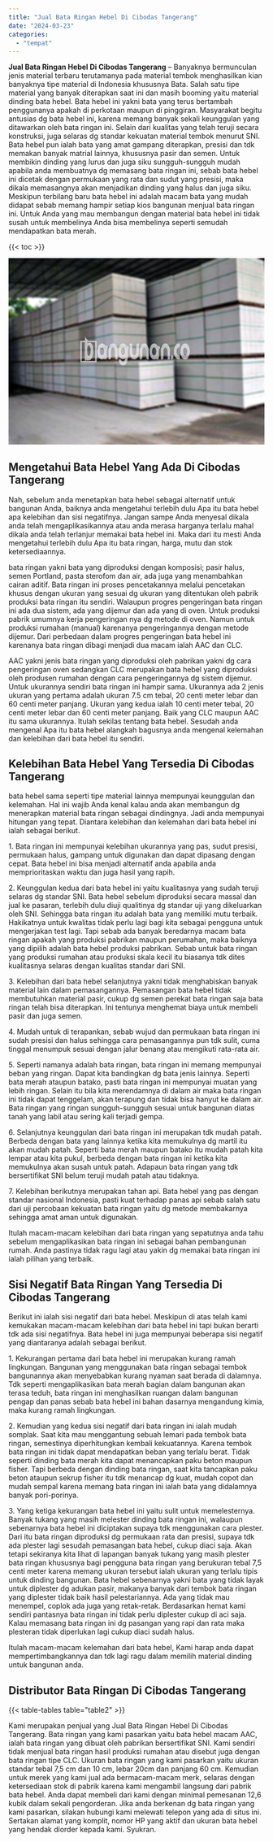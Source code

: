 ```yaml
---
title: "Jual Bata Ringan Hebel Di Cibodas Tangerang"
date: "2024-03-23"
categories: 
  - "tempat"
---
```


**Jual Bata Ringan Hebel Di Cibodas Tangerang** – Banyaknya bermunculan jenis material terbaru terutamanya pada material tembok menghasilkan kian banyaknya tipe material di Indonesia khususnya Bata. Salah satu tipe material yang banyak diterapkan saat ini dan masih booming yaitu material dinding bata hebel. Bata hebel ini yakni bata yang terus bertambah penggunanya apakah di perkotaan maupun di pinggiran. Masyarakat begitu antusias dg bata hebel ini, karena memang banyak sekali keunggulan yang ditawarkan oleh bata ringan ini. Selain dari kualitas yang telah teruji secara konstruksi, juga selaras dg standar kekuatan material tembok menurut SNI. Bata hebel pun ialah bata yang amat gampang diterapkan, presisi dan tdk memakan banyak matrial lainnya, khususnya pasir dan semen. Untuk membikin dinding yang lurus dan juga siku sungguh-sungguh mudah apabila anda membuatnya dg memasang bata ringan ini, sebab bata hebel ini dicetak dengan permukaan yang rata dan sudut yang presisi, maka dikala memasangnya akan menjadikan dinding yang halus dan juga siku. Meskipun terbilang baru bata hebel ini adalah macam bata yang mudah didapat sebab memang hampir setiap kios bangunan menjual bata ringan ini. Untuk Anda yang mau membangun dengan material bata hebel ini tidak susah untuk membelinya Anda bisa membelinya seperti semudah mendapatkan bata merah.

{{< toc >}}

![Jual Bata Ringan Hebel Di Cibodas Tangerang](/images/jual-hebel-murah-24.png)

## Mengetahui Bata Hebel Yang Ada Di Cibodas Tangerang

Nah, sebelum anda menetapkan bata hebel sebagai alternatif untuk bangunan Anda, baiknya anda mengetahui terlebih dulu Apa itu bata hebel apa kelebihan dan sisi negatifnya. Jangan sampe Anda menyesal dikala anda telah mengaplikasikannya atau anda merasa harganya terlalu mahal dikala anda telah terlanjur memakai bata hebel ini. Maka dari itu mesti Anda mengetahui terlebih dulu Apa itu bata ringan, harga, mutu dan stok ketersediaannya.

bata ringan yakni bata yang diproduksi dengan komposisi; pasir halus, semen Portland, pasta sterofom dan air, ada juga yang menambahkan cairan aditif. Bata ringan ini proses pencetakannya melalui pencetakan khusus dengan ukuran yang sesuai dg ukuran yang ditentukan oleh pabrik produksi bata ringan itu sendiri. Walaupun progres pengeringan bata ringan ini ada dua sistem, ada yang dijemur dan ada yang di oven. Untuk produksi pabrik umumnya kerja pengeringan nya dg metode di oven. Namun untuk produksi rumahan (manual) karenanya pengeringannya dengan metode dijemur. Dari perbedaan dalam progres pengeringan bata hebel ini karenanya bata ringan dibagi menjadi dua macam ialah AAC dan CLC.

AAC yakni jenis bata ringan yang diproduksi oleh pabrikan yakni dg cara pengeringan oven sedangkan CLC merupakan bata hebel yang diproduksi oleh produsen rumahan dengan cara pengeringannya dg sistem dijemur. Untuk ukurannya sendiri bata ringan ini hampir sama. Ukurannya ada 2 jenis ukuran yang pertama adalah ukuran 7.5 cm tebal, 20 centi meter lebar dan 60 centi meter panjang. Ukuran yang kedua ialah 10 centi meter tebal, 20 centi meter lebar dan 60 centi meter panjang. Baik yang CLC maupun AAC itu sama ukurannya. Itulah sekilas tentang bata hebel. Sesudah anda mengenal Apa itu bata hebel alangkah bagusnya anda mengenal kelemahan dan kelebihan dari bata hebel itu sendiri.

## Kelebihan Bata Hebel Yang Tersedia Di Cibodas Tangerang

bata hebel sama seperti tipe material lainnya mempunyai keunggulan dan kelemahan. Hal ini wajib Anda kenal kalau anda akan membangun dg menerapkan material bata ringan sebagai dindingnya. Jadi anda mempunyai hitungan yang tepat. Diantara kelebihan dan kelemahan dari bata hebel ini ialah sebagai berikut.

1\. Bata ringan ini mempunyai kelebihan ukurannya yang pas, sudut presisi, permukaan halus, gampang untuk digunakan dan dapat dipasang dengan cepat. Bata hebel ini bisa menjadi alternatif anda apabila anda memprioritaskan waktu dan juga hasil yang rapih.

2\. Keunggulan kedua dari bata hebel ini yaitu kualitasnya yang sudah teruji selaras dg standar SNI. Bata hebel sebelum diproduksi secara massal dan jual ke pasaran, terlebih dulu diuji qualitinya dg standar uji yang dikeluarkan oleh SNI. Sehingga bata ringan itu adalah bata yang memiliki mutu terbaik. Hakikatnya untuk kwalitas tidak perlu lagi bagi kita sebagai pengguna untuk mengerjakan test lagi. Tapi sebab ada banyak beredarnya macam bata ringan apakah yang produksi pabrikan maupun perumahan, maka baiknya yang dipilih adalah bata hebel produksi pabrikan. Sebab untuk bata ringan yang produksi rumahan atau produksi skala kecil itu biasanya tdk dites kualitasnya selaras dengan kualitas standar dari SNI.

3\. Kelebihan dari bata hebel selanjutnya yakni tidak menghabiskan banyak material lain dalam pemasangannya. Pemasangan bata hebel tidak membutuhkan material pasir, cukup dg semen perekat bata ringan saja bata ringan telah bisa diterapkan. Ini tentunya menghemat biaya untuk membeli pasir dan juga semen.

4\. Mudah untuk di terapankan, sebab wujud dan permukaan bata ringan ini sudah presisi dan halus sehingga cara pemasangannya pun tdk sulit, cuma tinggal menumpuk sesuai dengan jalur benang atau mengikuti rata-rata air.

5\. Seperti namanya adalah bata ringan, bata ringan ini memang mempunyai beban yang ringan. Dapat kita bandingkan dg bata jenis lainnya. Seperti bata merah ataupun batako, pasti bata ringan ini mempunyai muatan yang lebih ringan. Selain itu bila kita merendamnya di dalam air maka bata ringan ini tidak dapat tenggelam, akan terapung dan tidak bisa hanyut ke dalam air. Bata ringan yang ringan sungguh-sungguh sesuai untuk bangunan diatas tanah yang labil atau sering kali terjadi gempa.

6\. Selanjutnya keunggulan dari bata ringan ini merupakan tdk mudah patah. Berbeda dengan bata yang lainnya ketika kita memukulnya dg martil itu akan mudah patah. Seperti bata merah maupun batako itu mudah patah kita lempar atau kita pukul, berbeda dengan bata ringan ini ketika kita memukulnya akan susah untuk patah. Adapaun bata ringan yang tdk bersertifikat SNI belum teruji mudah patah atau tidaknya.

7\. Kelebihan berikutnya merupakan tahan api. Bata hebel yang pas dengan standar nasional Indonesia, pasti kuat terhadap panas api sebab salah satu dari uji percobaan kekuatan bata ringan yaitu dg metode membakarnya sehingga amat aman untuk digunakan.

Itulah macam-macam kelebihan dari bata ringan yang sepatutnya anda tahu sebelum mengaplikasikan bata ringan ini sebagai bahan pembangunan rumah. Anda pastinya tidak ragu lagi atau yakin dg memakai bata ringan ini ialah pilihan yang terbaik.

## Sisi Negatif Bata Ringan Yang Tersedia Di Cibodas Tangerang

Berikut ini ialah sisi negatif dari bata hebel. Meskipun di atas telah kami kemukakan macam-macam kelebihan dari bata hebel ini tapi bukan berarti tdk ada sisi negatifnya. Bata hebel ini juga mempunyai beberapa sisi negatif yang diantaranya adalah sebagai berikut.

1\. Kekurangan pertama dari bata hebel ini merupakan kurang ramah lingkungan. Bangunan yang menggunakan bata ringan sebagai tembok bangunannya akan menyebabkan kurang nyaman saat berada di dalamnya. Tdk seperti mengaplikasikan bata merah bagian dalam bangunan akan terasa teduh, bata ringan ini menghasilkan ruangan dalam bangunan pengap dan panas sebab bata hebel ini bahan dasarnya mengandung kimia, maka kurang ramah lingkungan.

2\. Kemudian yang kedua sisi negatif dari bata ringan ini ialah mudah somplak. Saat kita mau menggantung sebuah lemari pada tembok bata ringan, semestinya diperhitungkan kembali kekuatannya. Karena tembok bata ringan ini tidak dapat mendapatkan beban yang terlalu berat. Tidak seperti dinding bata merah kita dapat menancapkan paku beton maupun fisher. Tapi berbeda dengan dinding bata ringan, saat kita tancapkan paku beton ataupun sekrup fisher itu tdk menancap dg kuat, mudah copot dan mudah sempal karena memang bata ringan ini ialah bata yang didalamnya banyak pori-porinya.

3\. Yang ketiga kekurangan bata hebel ini yaitu sulit untuk memelesternya. Banyak tukang yang masih melester dinding bata ringan ini, walaupun sebenarnya bata hebel ini diciptakan supaya tdk menggunakan cara plester. Dari itu bata ringan diproduksi dg permukaan rata dan presisi, supaya tdk ada plester lagi sesudah pemasangan bata hebel, cukup diaci saja. Akan tetapi sekiranya kita lihat di lapangan banyak tukang yang masih plester bata ringan khususnya bagi pengguna bata ringan yang berukuran tebal 7,5 centi meter karena memang ukuran tersebut ialah ukuran yang terlalu tipis untuk dinding bangunan. Bata hebel sebenarnya yakni bata yang tidak layak untuk diplester dg adukan pasir, makanya banyak dari tembok bata ringan yang diplester tidak baik hasil pelestariannya. Ada yang tidak mau menempel, coplok ada juga yang retak-retak. Berdasarkan hemat kami sendiri pantasnya bata ringan ini tidak perlu diplester cukup di aci saja. Kalau memasang bata ringan ini dg pasangan yang rapi dan rata maka plesteran tidak diperlukan lagi cukup diaci sudah halus.

Itulah macam-macam kelemahan dari bata hebel, Kami harap anda dapat mempertimbangkannya dan tdk lagi ragu dalam memilih material dinding untuk bangunan anda.

## Distributor Bata Ringan Di Cibodas Tangerang

{{< table-tables table="table2" >}}

Kami merupakan penjual yang Jual Bata Ringan Hebel Di Cibodas Tangerang. Bata ringan yang kami pasarkan yaitu bata hebel macam AAC, ialah bata ringan yang dibuat oleh pabrikan bersertifikat SNI. Kami sendiri tidak menjual bata ringan hasil produksi rumahan atau disebut juga dengan bata ringan tipe CLC. Ukuran bata ringan yang kami pasarkan yaitu ukuran standar tebal 7,5 cm dan 10 cm, lebar 20cm dan panjang 60 cm. Kemudian untuk merek yang kami jual ada bermacam-macam merk, selaras dengan ketersediaan stok di pabrik karena kami mengambil langsung dari pabrik bata hebel. Anda dapat membeli dari kami dengan minimal pemesanan 12,6 kubik dalam sekali pengorderan. Jika anda berkenan dg bata ringan yang kami pasarkan, silakan hubungi kami melewati telepon yang ada di situs ini. Sertakan alamat yang komplit, nomor HP yang aktif dan ukuran bata hebel yang hendak diorder kepada kami. Syukran.
